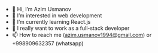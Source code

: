- 👋 Hi, I’m Azim Usmanov
- 👀 I’m interested in web development
- 🌱 I’m currently learning React.js
- 💞️ I really want to work as a full-stack developer
- 📫 How to reach me (azim.usmanov1994@gmail.com) or +998909632357 (whatsapp)
